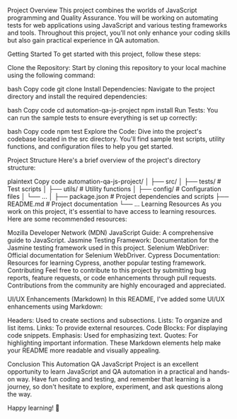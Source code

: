 Project Overview
This project combines the worlds of JavaScript programming and Quality Assurance. You will be working on automating tests for web applications using JavaScript and various testing frameworks and tools. Throughout this project, you'll not only enhance your coding skills but also gain practical experience in QA automation.

Getting Started
To get started with this project, follow these steps:

Clone the Repository: Start by cloning this repository to your local machine using the following command:

bash
Copy code
git clone <repository-url>
Install Dependencies: Navigate to the project directory and install the required dependencies:

bash
Copy code
cd automation-qa-js-project
npm install
Run Tests: You can run the sample tests to ensure everything is set up correctly:

bash
Copy code
npm test
Explore the Code: Dive into the project's codebase located in the src directory. You'll find sample test scripts, utility functions, and configuration files to help you get started.

Project Structure
Here's a brief overview of the project's directory structure:

plaintext
Copy code
automation-qa-js-project/
│
├── src/
│   ├── tests/                 # Test scripts
│   ├── utils/                 # Utility functions
│   ├── config/                # Configuration files
│   └── ...
│
├── package.json               # Project dependencies and scripts
├── README.md                  # Project documentation
└── ...
Learning Resources
As you work on this project, it's essential to have access to learning resources. Here are some recommended resources:

Mozilla Developer Network (MDN) JavaScript Guide: A comprehensive guide to JavaScript.
Jasmine Testing Framework: Documentation for the Jasmine testing framework used in this project.
Selenium WebDriver: Official documentation for Selenium WebDriver.
Cypress Documentation: Resources for learning Cypress, another popular testing framework.
Contributing
Feel free to contribute to this project by submitting bug reports, feature requests, or code enhancements through pull requests. Contributions from the community are highly encouraged and appreciated.

UI/UX Enhancements (Markdown)
In this README, I've added some UI/UX enhancements using Markdown:

Headers: Used to create sections and subsections.
Lists: To organize and list items.
Links: To provide external resources.
Code Blocks: For displaying code snippets.
Emphasis: Used for emphasizing text.
Quotes: For highlighting important information.
These Markdown elements help make your README more readable and visually appealing.

Conclusion
This Automation QA JavaScript Project is an excellent opportunity to learn JavaScript and QA automation in a practical and hands-on way. Have fun coding and testing, and remember that learning is a journey, so don't hesitate to explore, experiment, and ask questions along the way.

Happy learning! 🚀